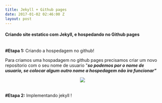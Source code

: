 ```yaml
---
title: Jekyll + Github pages
date: 2017-01-02 02:46:00 Z
layout: post
---
```


<h4> Criando site estatico com Jekyll, e hospedando no Github pages</h4>
<br>
<b>#Etapa 1:</b> Criando a hospedagem no github!
<br>
<p>Para criamos uma hospadagem no github pages precisamos criar um novo repositorio com o seu nome de usuario "<b><i>so podemos por o nome de usuario, se colocar algum outro nome a hospedagem não ira funcionar"</i></b>

<center><img src="/uploads/git.png"></center>

<br>
<br>
<b>#Etapa 2:</b> Implementando jekyll !

